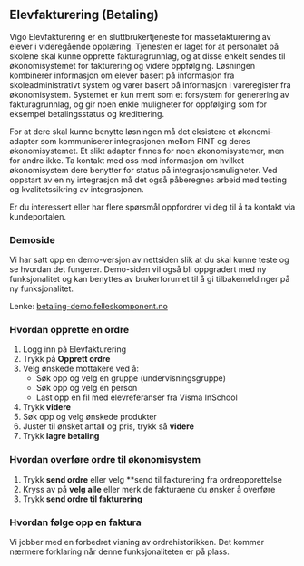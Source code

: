 ## Elevfakturering (Betaling)

Vigo Elevfakturering er en sluttbrukertjeneste for massefakturering av elever i videregående opplæring. Tjenesten er laget for at personalet på skolene skal kunne opprette fakturagrunnlag, og at disse enkelt sendes til økonomisystemet for fakturering og videre oppfølging. Løsningen kombinerer informasjon om elever basert på informasjon fra skoleadministrativt system og varer basert på informasjon i vareregister fra økonomisystem. Systemet er kun ment som et forsystem for generering av fakturagrunnlag, og gir noen enkle muligheter for oppfølging som for eksempel betalingsstatus og kredittering. 

For at dere skal kunne benytte løsningen må det eksistere et økonomi-adapter som kommuniserer integrasjonen mellom FINT og deres økonomisystemet. Et slikt adapter finnes for noen økonomisystemer, men for andre ikke. Ta kontakt med oss med informasjon om hvilket økonomisystem dere benytter for status på integrasjonsmuligheter. Ved oppstart av en ny integrasjon må det også påberegnes arbeid med testing og kvalitetssikring av integrasjonen. 

Er du interessert eller har flere spørsmål oppfordrer vi deg til å ta kontakt via kundeportalen. 

### Demoside

Vi har satt opp en demo-versjon av nettsiden slik at du skal kunne teste og se hvordan det fungerer. Demo-siden vil også bli oppgradert med ny funksjonalitet og kan benyttes av brukerforumet til å gi tilbakemeldinger på ny funksjonalitet.

Lenke: [betaling-demo.felleskomponent.no](https://betaling-demo.felleskomponent.no/)

### Hvordan opprette en ordre

1. Logg inn på Elevfakturering
2. Trykk på **Opprett ordre**
3. Velg ønskede mottakere ved å:
   - Søk opp og velg en gruppe (undervisningsgruppe)
   - Søk opp og velg en person
   - Last opp en fil med elevreferanser fra Visma InSchool
4. Trykk **videre**
5. Søk opp og velg ønskede produkter
6. Juster til ønsket antall og pris, trykk så **videre**
7. Trykk **lagre betaling**

### Hvordan overføre ordre til økonomisystem
1. Trykk **send ordre** eller velg **send til fakturering fra ordreopprettelse
2. Kryss av på **velg alle** eller merk de fakturaene du ønsker å overføre
3. Trykk **send ordre til fakturering**

### Hvordan følge opp en faktura

Vi jobber med en forbedret visning av ordrehistorikken. Det kommer nærmere forklaring når denne funksjonaliteten er på plass. 